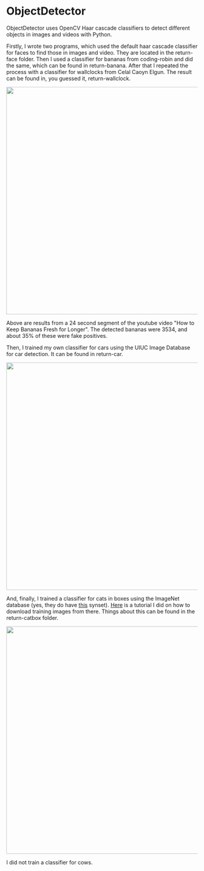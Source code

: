 # ObjectDetector

ObjectDetector uses OpenCV Haar cascade classifiers to detect different objects in images and videos with Python. 

Firstly, I wrote two programs, which used the default haar cascade classifier for faces to find those in images and video. They are located in the return-face folder. Then I used a classifier for bananas from coding-robin and did the same, which can be found in return-banana. After that I repeated the process with a classifier for wallclocks from Celal Caoyn Elgun. The result can be found in, you guessed it, return-wallclock.

<img src= "https://s18.postimg.org/4dfcndfmx/bananas.png" width="600">

Above are results from a 24 second segment of the youtube video "How to Keep Bananas Fresh for Longer". The detected bananas were 3534, and about 35% of these were fake positives.

Then, I trained my own classifier for cars using the UIUC Image Database for car detection. It can be found in return-car. 

<img src= "https://s22.postimg.org/m2hz7fj9t/cars.png" width="600">

And, finally, I trained a classifier for cats in boxes using the ImageNet database (yes, they do have [this](http://www.image-net.org/synset?wnid=n02982515) synset). [Here](https://www.youtube.com/watch?v=FUmQihwrO1g) is a tutorial I did on how to download training images from there. Things about this can be found in the return-catbox folder.

<img src= "https://s22.postimg.org/uu24vdult/catsinboxes.png" width="600">

I did not train a classifier for cows.

